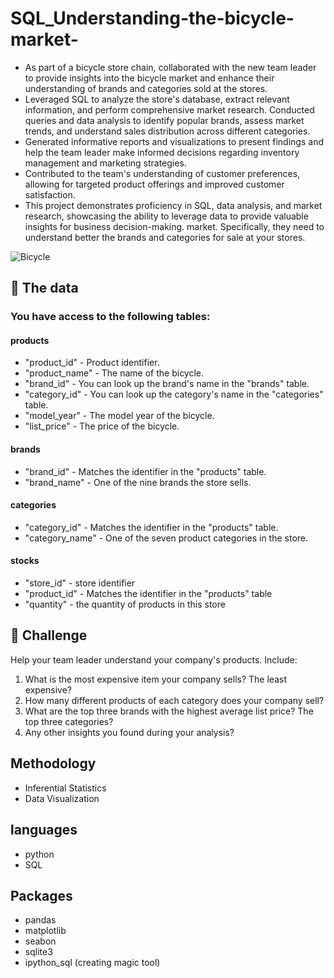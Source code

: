 # SQL_Understanding-the-bicycle-market-
- As part of a bicycle store chain, collaborated with the new team leader to provide insights into the bicycle market and enhance their understanding of brands and categories sold at the stores.
- Leveraged SQL to analyze the store's database, extract relevant information, and perform comprehensive market research.
Conducted queries and data analysis to identify popular brands, assess market trends, and understand sales distribution across different categories.
- Generated informative reports and visualizations to present findings and help the team leader make informed decisions regarding inventory management and marketing strategies.
- Contributed to the team's understanding of customer preferences, allowing for targeted product offerings and improved customer satisfaction.
- This project demonstrates proficiency in SQL, data analysis, and market research, showcasing the ability to leverage data to provide valuable insights for business decision-making. market. Specifically, they need to understand better the brands and categories for sale at your stores.
  
![Bicycle](https://user-images.githubusercontent.com/97473553/192090697-8b2e1c2d-9664-4a26-bfd3-0f44d0994376.jpg)

## 💾 The data 

### You have access to the following tables:

#### products
- "product_id" - Product identifier.
- "product_name" - The name of the bicycle.
- "brand_id" - You can look up the brand's name in the "brands" table.
- "category_id" - You can look up the category's name in the "categories" table.
- "model_year" - The model year of the bicycle.
- "list_price" - The price of the bicycle.

#### brands
- "brand_id" - Matches the identifier in the "products" table.
- "brand_name" - One of the nine brands the store sells.

#### categories
- "category_id" - Matches the identifier in the "products" table.
- "category_name" - One of the seven product categories in the store.

#### stocks
- "store_id" - store identifier
- "product_id" - Matches the identifier in the "products" table
- "quantity" - the quantity of products in this store
## 💪 Challenge 
Help your team leader understand your company's products. Include:

1. What is the most expensive item your company sells? The least expensive?
2. How many different products of each category does your company sell?
3. What are the top three brands with the highest average list price? The top three categories?
4. Any other insights you found during your analysis?

## Methodology
- Inferential Statistics
- Data Visualization

## languages
- python
- SQL

## Packages
- pandas
- matplotlib
- seabon
- sqlite3
- ipython_sql (creating magic tool)
